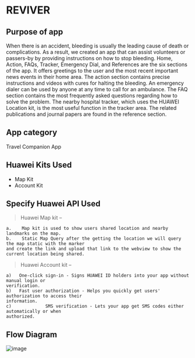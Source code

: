 # REVIVER

## Purpose of app

When there is an accident, bleeding is usually the leading cause of death or complications. As a result, we created an app that can assist volunteers or 
passers-by by providing instructions on how to stop bleeding. Home, Action, FAQs, Tracker, Emergency Dial, and References are the six sections of the app. 
It offers greetings to the user and the most recent important news events in their home area. The action section contains precise instructions and 
videos with cures for halting the bleeding. An emergency dialer can be used by anyone at any time to call for an ambulance. 
The FAQ section contains the most frequently asked questions regarding how to solve the problem. The nearby hospital tracker, 
which uses the HUAWEI Location kit, is the most useful function in the tracker area. The related publications and journal papers are found in the reference section.

## App category
  Travel Companion App

## Huawei Kits Used
-    Map Kit
-    Account Kit

## Specify Huawei API Used
>Huawei Map kit –
```
a.    Map kit is used to show users shared location and nearby landmarks on the map.
b.    Static Map Query after the getting the location we will query the map static with the marker 
and create the link and upload that link to the webview to show the current location being shared.
```
>Huawei Account kit –
```
a)   One-click sign-in - Signs HUAWEI ID holders into your app without manual login or 
verification.
b)   Fast user authorization - Helps you quickly get users' authorization to access their 
information.
c)             SMS verification - Lets your app get SMS codes either automatically or when
authorized.
```

## Flow Diagram

![image](https://user-images.githubusercontent.com/62836567/181207512-21fee82f-942d-4837-82e5-c2538df0e035.png)
